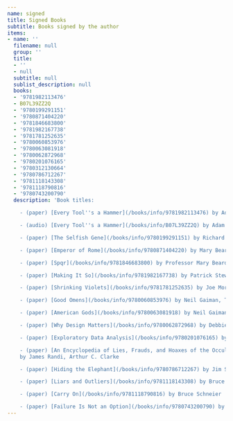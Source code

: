 ```yaml
---
name: signed
title: Signed Books
subtitle: Books signed by the author
items:
- name: ''
  filename: null
  group: ''
  title:
  - ''
  - null
  subtitle: null
  sublist_description: null
  books:
  - '9781982113476'
  - B07L39ZZ2Q
  - '9780199291151'
  - '9780871404220'
  - '9781846683800'
  - '9781982167738'
  - '9781781252635'
  - '9780060853976'
  - '9780063081918'
  - '9780062872968'
  - '9780201076165'
  - '9780312130664'
  - '9780786712267'
  - '9781118143308'
  - '9781118790816'
  - '9780743200790'
  description: 'Book titles:

    - (paper) [Every Tool''s a Hammer](/books/info/9781982113476) by Adam Savage

    - (audio) [Every Tool''s a Hammer](/books/info/B07L39ZZ2Q) by Adam Savage

    - (paper) [The Selfish Gene](/books/info/9780199291151) by Richard Dawkins

    - (paper) [Emperor of Rome](/books/info/9780871404220) by Mary Beard

    - (paper) [Spqr](/books/info/9781846683800) by Professor Mary Beard

    - (paper) [Making It So](/books/info/9781982167738) by Patrick Stewart

    - (paper) [Shrinking Violets](/books/info/9781781252635) by Joe Moran

    - (paper) [Good Omens](/books/info/9780060853976) by Neil Gaiman, Terry Pratchett

    - (paper) [American Gods](/books/info/9780063081918) by Neil Gaiman

    - (paper) [Why Design Matters](/books/info/9780062872968) by Debbie Millman

    - (paper) [Exploratory Data Analysis](/books/info/9780201076165) by John Tukey

    - (paper) [An Encyclopedia of Lies, Frauds, and Hoaxes of the Occult and Supernatural](/books/info/9780312130664)
    by James Randi, Arthur C. Clarke

    - (paper) [Hiding the Elephant](/books/info/9780786712267) by Jim Steinmeyer

    - (paper) [Liars and Outliers](/books/info/9781118143308) by Bruce Schneier

    - (paper) [Carry On](/books/info/9781118790816) by Bruce Schneier

    - (paper) [Failure Is Not an Option](/books/info/9780743200790) by Gene Kranz'
---
```



